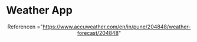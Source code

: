# Weather App
<div align="center">

Referencen ="https://www.accuweather.com/en/in/pune/204848/weather-forecast/204848"